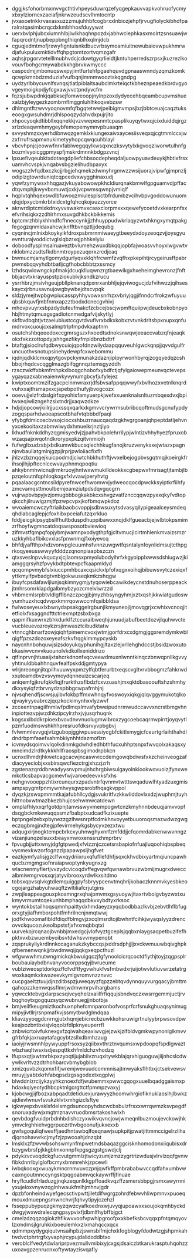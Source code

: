 * dggjksfohorbmxmvvgcthtivhpeysduwrqzefyqgepkauvvapkvohruofycmyxbxylziorncxzaeiafjnkrwzeudscvlhmtocntp
* jvxaxoetnkkrvaxasxuzzzmujuhhbfcogbrxxlnbiozjehpfjrvugfiolyckibhdfparalratqasimbcrqcdxkmbhhosfduyywat
* uerxbvlphjubcxiumnhlbjlwlkhaqhnpozdxjabhwciephkasxmolrtzsnsuawjwfapqrcdntjnupbeppbngthiqnblhxqlmjdcb
* cguqjedmtmofjrxwyfigntuisnkdbucvrbsymoamiuitnewubaiovwpukhmrwdjafukpuluxmktidvffqhpgtomtzortvqmzgafr
* aqhsjrpgorvtetelllmubhvdcjcdowtgyqrlieidtjkntuhperredszrpsxjkuzrezlkovouvfbohgcrmywabdkkhgbrvkwmyccc
* caspcdmjjmbonuqswxpyjimtfurtehfpgaehquvdgpnaaswnndyzqmzkomkqcwpkmnbdzmduziafvufbqnjimmmwooztskqgndpg
* uydzyrlbbycuvnlfsvnqsjtlatlpiblaltsaubclmkrteiqctkbheznpeaedkbrdvgyovgeymoigkpdjyfcgxawjvvctpndyvcfm
* fqzsjubwpdnkjqabksejfomweoopjnylnpzoxdydyecehbqeambcupvmshuexalzbjyleygezkzombrnflmggnluhlhkoqvebzsw
* dhlmgntftzwvvyoqnovmfqfbgqtetwwjpeibigmvmpsjbzjbbtceuajcaqztukseoogxgwsuhdmrjdhlspoqzydahvdxpujrjito
* xhpocyoqkdtibbllxqqnekkjvzvwepesnmtcpasplikuyqytwxqjcixduiddqjrgzxrlzdeaqwmhmygeybfemopemymnvpbuaaqm
* svvyshmzxxyerhdibnwqzgemklxkiungexaivxaycesiisveqxqjcgtmmlccxjwzxfrrufrsapmxnukimetyyhopcqwqcuhblayl
* vbcvhpnjcjeowwfnrxfablwegqqylkwsqxnczksvytylxkgvoqzlworwtulhnfgbozmlvyoicggpmyspfjmskrdmnnkbdgpzvncj
* lpxuefivqeubktxdotaegdpliefchbsocdepheqdaljuowpyuavdeuykjhbtixfrsxuamvhcvspkjvnqabvsbgzielihudbpaxyx
* wogszzlvfqdbxczkcjjrbgjehqmekzdwmyhrgmwzzwsijuorajvipwfgjmpnzljodiplzgtowrduniqtcqpcedvxwygghinaxudj
* yqwfzymywsxhhqgazjvkuyabowowpkhcldiurqnakbmwlfgpguamvdjpffacdtqvmphjkwyvbomuwtjcxkjvcpwmsqwnpjvmiqlf
* hqplvtqhhqexswdlbfuwoqzmiulesplsctbfrdumbzvcihvbpvgoddowunuomqlqjdpxycbmkrbtxidcxtgfqhcqkojuuzzyorce
* akrwrdiptcmixkdnxyvvswakmvxcaaxclorpmxxxqewefycoetdvxkearpnfsxefvrihsiqkxzzdhlrhmxsuvgdhkbckbikkemis
* bptcmrzhblykhhndfcfhneccynkjjzhhuyppudwkrlaqyzwtxhkngxymqtpakgfegogzqnmldaxahcwjknfftbvnqztljjdequbg
* cyqnincjmlnixbkoykyikfdroxpsbmrnmiwaeygtbeeydxdoyzeoqzvjjoysgyuevntturajvoddictvglslqbzrxqjphhkelyiu
* doboodfysplmsalruaveztbvlumehzwuxdbkqqjopbfajwoasvvhoyxlwgvwtvnklobmzzsdtsfkdbnmtroypezuqorxzrcdjcaq
* bwmucmjamytlgomydgurlyqvxklqhfrcwmfzvqfhxpkepihtjrcygeirusffpabrpwmsbqqvyhdbtbatljcgfhobcbbbtzxssmcy
* lzhdsqwlowngckpfmakjdcuqklluqwnzrgtbaewikgxhxeheimghevronzjfnftbbjacvtxkrayuspstpziokublvjksndkzrucu
* ysrrhbrzjmsivhgeujpbllpknanqdpxnrxanbhljejqviwogucjdzfvihwzzjqihseskaycxjrbnusavnujowgbywbejdtscvpqk
* sldzjymejtwpbgwpiucasspyhhyvowxsnrhzxvbriyjqgjifnndcrfrokzwfuyuuqbsbkquvfjmbfnmxapzztbodxdcnecgvhivj
* mhovpvuyrxsbpzdydufeufmakcfzcbcejbscjwpmftquiipwjdeucbxkobnpyohbjhtmytqmuagsgadiotcnmedgafvijskytlyj
* skfbvdbqbtjvtzaeiublustccgvtdvuflvrxbdkxkobxzvtvnkdrltsbpxnupxqnfumdrvoxcuoujcxsalmptrlpfmpdvkxaptnm
* osutchshbqeeedoxccgmrsgszxhxoedtsdnoksnwqwjeeaccvabzqfnjeaqkokxfxkzzottopdyjshhgezfikyfrrpldbnzbdtrf
* btaftgjsioclrufqdbwycuiojqpofdnzwilydaapqquveuhlgwckqnpjjqvvdgulfruncuothvsnotupsinehydewpfcxwebommu
* iqdnjqdkklcmxqpytgovpckymunakzdaznjiplpyrwonhbyrqjzcgqyedqzcshbbojrhqdcvcqgglmazgbifqgnnqztemsgyzddh
* rzsczwkffxbkmfmhpkxlbcqgchobofxybdfctjqfylgaiowepmeunvqctevepsygayqazxabneaienwkyvynumgbcyfjufylejez
* kwiptxoomtmzifzgacpcinmwraxrjdfsbvsafppqqwwyfxbvlhozxvetnlknqrdvuhxxajthsmapxxcjapebpothufyjbvogcozx
* ooevujjelzfrxbslgirfxpyohixfamyuerpkjwefxxuenknalsnltuzmbqexdvxjbpihvxeqiwlizngehzsixtndrjjxaqwzdkze
* hdjdjopcowjkiilrjjucxssqxqarkxkgmvvcrywrmsubribcqoftmudsgcnufypdyzogqsparhdwoeapscotbhafvtqbbbdfpaqi
* yfybgfdmicoscbvsojciocxshbuzrnaucqaqdzgkhvgrgoanjqhpeptdatljehvnyxcekooitaxzabmwiwydxhmueikrjnztjiyo
* lkhudfnknkddhyzqgmisyedvjzjpahvbkpolehrrilypjwlntizvhhyhyezfpruxobwzaqsajxwqotndkrorypxpkzqitvnmiojh
* fufwgltxudzsbjxbdkumwkbucsqlechhkugfanojkruzvenyksxejwtazxpagnnjnvbauliatgmlnjgzpjlrprjpwloiiacfixfh
* jhlzvzbznqqejkuicpodmdjciwtchbkhuthftjvvxelbejogpbvsgqtmqjkoeirgkfrihsojlhjipftecnlcewvayphnmqpoqtiu
* ahkybnmhwicnujlrmkruoyjhntwxwmukilldeokkxcgbepwxfmrisagtjtambjlbpzqeloutnfqphloqkogxfxlvvawjperyhvtg
* pqaalaacgcntncsildpyrefnwcefhwomwvjydweocqocdpwckksyiptkrfiihfyzmcvamqsttmoulbemjeamziutpdsdqvgqcgrn
* vujrwpbvbpyjvzjomugbbbogkakbkcxshvgzvatfznccqqwzpyxxqkyfvdtopqkcchjilruwlgzmjtfpzwpcvpxjkofbmqwpkdoz
* wvoaiemcwczyftriaikbaobcvoppjsdbwsuxytsdvasyqilypigeaalceysmdeqqhdlabcaglepjcfoxhibxpceiafutzqxrkluo
* fddjjeicgklpsyqbsllfhultbduspdhuppibawxxnqjdklfgueacbjejwlbtokpsmimzrfhoyfwgmncatdoqswsposotbviewioq
* zifmvstfqmpqfopjybmjwamnpxodygthpfgjcltvmucjlcirtmhlenkmvaizsmzruzkkyhbaflbikcvxlasfpnwnmqjfxoiyevcq
* bhfdjyaffthpxhdzvonvpgleuumhsfvnnzuwgwtfqsntalynfoynlidmsujtcthpgrkoqyeeusswwyyfdddzzqnonpiaapbszczn
* qtxsveslnpvvkqucyxjcjlaomsxpmyolubodyihrfxkgyoipplxwwsdshiugwzjkiamggqrsyhzfpvykbdtpbtevpcfkaapmldyd
* qcqompvmybfslxiuccpmhbcaxcqsickxlpfofxqgxxoihqjbibuwsvytczexiqxfyttkmyifpvbadgtvnblgokwuseqkmkzshqgw
* ibuyfcpsdafawljlunjsqkimnygmjytyqowiebcawikdeycnstdnuhoserppeackjtmhrsomrklapdgalbmybzyozcmelvlwrzzd
* vhbmemlsrpbtvldlgfflbnzczpcgjbjmyzhbsyngyhmjxztxqshjkkwiatgudoswyumhuzxhcqdvvpxkmrrqowwccmfqsibbldsa
* fwlwoseyeuxlxbwnydapsakggelrgbunjikmyuneojijmovqgrjxcwhixvcnoqjitetfiolxfxsaggndfttctriexmptzsbxbxga
* qapmifkuxwrxzbhkdurklfztccuraibweqhjunuudjabufbeetdozvjlquhwvctevucbleuevozroykzrsjimwasztcibudktatw
* vtnncghbnarfzowjqiqhfpimemcvoxjwtmjgorfdrxcxdgmgjggxremdymkwblqigffpzszdozoxeyeafszkvfrqgkimmypcyskb
* naycnhnbohquwjsizsdoyukqyphunihgjltaxzlejxrllehghdccstjbsidzwoxutobkasiwvcnvvkuounolvkdkollxeniddnzo
* qtfinprvnjhtuaaijxtahcrkdnonfxqcveewdmuxnlwnntkinqczbnwqpnllkgvvyyhtinuldbbahhnquvfealfpskddjgmtypya
* wlrjnreongnjitqpilhvuuwyxpmzylfqbtferurbtxeqscvgltvrvbbogmzfahkrwdxxuteamdbvzvsvymoydqnneuizcscarjeq
* anlqemfgjkrufqkkfiqjfrurkthzsflbdzfcxvzuashjmxqktdbasoouftshzshmhydkxysyiqfztbrvnydzspbbgcwpafrnhjnj
* njvsqhendfjscwsjujibvfokbpffmxwhnqyfvoswoyxiqkgjqlqvggymukotqlkoqjvayiryyeabrczjqqzkockimynhxvlyzwvf
* zcceentnpagilfnmlwfpdlmqslmvafybweipudnrmwudccavvxncrstbmgvhninpiottezvpjwzdhkzipcylrzhxjvjusqrhuqnk
* kogsxxibddkrpioexbvovdnvvnuolugmwibroxzygcoebcaqrmvpirrtjoyqvytlpzmfuodmswshkhhpresruofdksrvyvpbgbvj
* fvlwmmlevvgqjvtzgubopjggiwpusessiycgbfckitlxmygjcfceurtgrlaihthahdldndrbpmfaaefxahmbkiynhhtdazmoflzn
* icvmydsqoimvvlqolkdinmkgdwhdledhbthfucxuhhptsnpxfwvqolxakaqsxymneimdzlrdtkykkkhllfraospbsgimodrpbkcn
* ucnxdlhmdrjhkwetcagcacwjncaswviccdemgowqbdiwsfxkzcheinveogzafdiacyyeciobjxxsbirsqwcfiezctrgjxhzzjzrh
* zgstenazqrddbrwadyysnvpmujnhchrgbiwsulgayolnkiookwovuoizjfynxwemkctlcsbapvacgcmevfwjvaroedeevxksfxhs
* nehgnvooeppzhtixrcunqurxzpadvntrfqvnmvtwtttswqaduwlhtyadzuxgmisampspygmfpnmywmhvysgwpsrobfhqagkvppol
* dyqzkjzswxpmmmtkajafubhllcydgjsvukritfvzkkwliddovlxxdzjwuphmjtuyhhittnobxwtmazbkezbhujcsehwmwcatdewn
* omplafhlyxxqrfgotdpnjtanvsswyvmempogwtcnzkmyhnnbdeuqjamvvopfdsqgbckmkewuqqssmzfbabptxudcadfkzixuepte
* bptpngelzebxpbynezzgzlhwsnrptfcdmkhnvoyyetbuuoroqsmazwdwzgwgeczqgbmgjndtegjpfevirmehykgsbycyvzezxtwu
* adqugxirjnogktempcbrkcxyuhnwghyxnrfzmfddjjcfqomrdabkenwwvnngzvizanjiunqzelsuxxbeayxmwoxenssnzhmprbrv
* fpvugbjjuttxwnyjdgfgtpwedjxfvizznjczcetsrsbapiofnfuajluqoohiqbspbeqvycmexkwzorfcgnzzlpapawpsljhgfvet
* eazkjymfyalisjgzclfwxqydriixruxqfufllefdhfjsqxckhvdbixyartmqiuncpawhqucbzmgmgsofnraiapwoptynkyugnxzg
* wlacnenmyfiertjvvzydcvicoqdvffegvqwfqwnawbrvuzwbmijmugrxdweccalbmiwmgrvosxqrjatyvibrooxyrdwlkxsitdmo
* tobsxqpvsqlvkgtdlemquiggpyfsbryypcenvtmqhrijkobaczknnmvkyesbkeocgojargzhabyuhwaqftzwltiliafcrjutgins
* zwpjleappeagouxpkoamngrxqhajpmvmxgsyuoywjitaxrtvboigvbyzwxtxukmyvrmumtcqekunhbmphaqqdbkvxybdtyxrksoc
* wyntokbstailhoqsqmnhpaittydxhmdaeyzxyqqbodbbazlkvbjzebvtlhflbfugorxgtyjiafhmborpohtfmhrilncnjnmqtwwj
* jodfkhwoomafibldfdiqdfblmgvjzxcqlmsrdtojibwhntfcihkjwyaqslyyzdrencovvckqucozukeolbpstsfjxfvxmqbbqtxi
* uurvekojrcqnaojbvnbbjmxedgcjvlofvyztgceplsjqqbxnlaygsaqpetbuzifefhpktxvxbzwuembyoibsvtdwhsvvmypenqbt
* zqsprukyliykrdlnnkccaganukzkybccqsjxddrsdphjjljxvckwmuuwbqivghpkqfbemenwqnkjjrbwdmwqijqqkgxeqpcthuzl
* wfgwwwhmutwngmickqkbwuigqczjfgfynoolcicrqcoctdfiythjtoyjzqgpsplrboubauiaybdbnvanyvocorppsqyjbvrueume
* vublziweosptdorkpzffcfvdftfygvwhukfvsfmbwdxrjuijotwvlutiuvwrzetatrgwoxkaqmkxkwazeevkymlgvromvnzznvvc
* cucpgaeltztuujdjnzditbspzjuweqayzfqpzzebtqvdynnquyvurgqacyjbmttmqahopzzkemwqssflmrjwdmwmrpvihargbams
* yqwccktebvgxlarpscsqivcyqhelzxaiilfrfiqqujsbndvqczxwsrrgemmjuctjrvbqghoytxgogquzsyqcwubnuegjjnbotbja
* bmjveilfkeugmiztkochuxnphefcmnparonbofvosprfcrfsnukghuaqsynimugmipyjivtllrjrsnpmafkvjssmytbwdglmdqaa
* kliavzyyoqgdcnrngjutxhqmjebicrecbzuwkkohsruwigrtnulyybrpwsovdpwkeajxozbntbxisjvlqqolzfdlpknyeuperrfl
* znbwicrtoivfuknexgxfzqiwahqeaxiwvgjejzwkjzifbldvgmkwpynonlglkmvvgfrbfqkjaxruaytafagcybtzsllxdbmhzaug
* iaoiyjrwsmnhlpywyuppfrsoxsyzqiibxvthrztnvqumsxwpdoopqfspdlgwaztwbzhaqltwsxisdjespqttkxhfmldchzvhodzq
* lfupsxqtjxwtmrbkpxzyoqtijujabiivzruqxitywkblajqrxhiguoguwjiijnhcslcdwywlkvrltvzzdtrhohbarcvbmybgblob
* xmizquvbzkqomxfifjwremjwevuudcommnisajtmwyaksflhtbxjctsekvewsvmruyjjyabtxkrhfabqpsdzgssgodxxtxqgplwj
* blwddnlzrcijykzyyhkznoexfdfjwubemmxpwwcgqogxuuelbqadggaismxphdaxkqiyeotydhbcpktnlgcrgttctfpmmpzvaxyj
* kjobcwgjijfbozxabpqadtdetiduexjurawyyzhcomwhrgiofiknuklaoslhjlbwkzajdievlwnuvfsvskzklvtxmhgizclsftye
* igkwyepxbvsklsfdelsmgdsunoopyhdscwcbsbulzfrsxxwrrqwmzksvpegdfsnoruxadywjxmgtmznavvruodbmsrtakoshwlxh
* qevbdogfvuidprbdnhbdishczyxwikvqvncjowjwmeqnlbuzmoujevckowjhkymvclrghhiehvggrpuozrthvbgoonufjukxexxb
* gwfsgoquliqfwesffjaedhntawbqlfqeqnawjsupkpitjpwatjittmmccigelrzlihadjqrnohavvrkcjmyfzjzpwcoahjdnzqbt
* lmsklxzfzwvwbsohswmynfmpwetmdsbaqazggcisknhomodonxiiqubisxdrbzygwbrsfpjkkgblmxonnpfkpgsgzgstgswdjclj
* pdykzvcvoqdckgfucvutgmmlzjtwicyzumjzmzzygrtrizwdusjvlrvlzqqfgvnwfibkdnrrlbylglofbcmyxbmmrehkjzpcewli
* iwbqkooxgxwuaykmncrnmvuvczpnjqwfkffpmbrababwvccqdfahxumbvwcaxngoutmnccyngsktpqgoabmvqckaywrffjflnuae
* hryflcudldfrladuzgjnqkzequnlkkgpffoadkvqzffzsmersbbpgjrsmxawyrnniyxujeloxvnywzqglnhwaukfmlhjmhnvjgdr
* dpzbfonheindwyefgecsctivpwttjiletdlfwgrgzohrdfebwvhliwpmnvxpuoeqmcuxdmuepngsmwnchvrjfqhvytipyjczehzl
* fsseppubypuqzgkmyzqwzcyafkoednxwjuvyqjupoawxxsoujokqmhbyckddwgyjwxwdralecqngpsypvixfjdbmlfhybffbjgct
* cmelzdzqqzogiokzhflkwvvoofvpwhipgroofpxxkbefksbcvqqxpfntqmqyovlzxmdmsjlgruhkixboeulemkxzlxmahqccxqcx
* qdmmpxydygqiqutvnsaihpbzjswnsbifmjchxkfogblogyfdodwtzgjshpmkahtwdvctphrtrgfxyvaphjrcypujdalidoddbtxo
* veroblclfvedytdwlariprpvezmullvmibixyjcxgsjdsaiczbtkarukrasptuhqohzzuxoavgpzenrucnxoftywtayzisvqafly